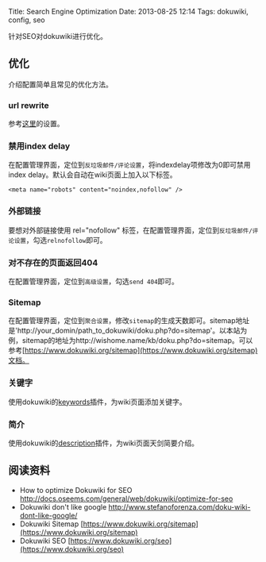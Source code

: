 Title: Search Engine Optimization
Date: 2013-08-25 12:14
Tags: dokuwiki, config, seo

针对SEO对dokuwiki进行优化。
## 优化

介绍配置简单且常见的优化方法。
### url rewrite

参考[这里](/tips/build_linux_host#dokuwiki_rewrite配置)的设置。
### 禁用index delay

在配置管理界面，定位到`反垃圾邮件/评论设置`，将indexdelay项修改为0即可禁用index delay。默认会自动在wiki页面上加入以下标签。

	<meta name="robots" content="noindex,nofollow" /> 

### 外部链接

要想对外部链接使用 rel="nofollow" 标签，在配置管理界面，定位到`反垃圾邮件/评论设置`，勾选`relnofollow`即可。
### 对不存在的页面返回404

在配置管理界面，定位到`高级设置`，勾选`send 404`即可。
### Sitemap

在配置管理界面，定位到`聚合设置`，修改`sitemap`的生成天数即可。sitemap地址是'http://your_domin/path_to_dokuwiki/doku.php?do=sitemap'。以本站为例，sitemap的地址为http://wishome.name/kb/doku.php?do=sitemap。可以参考[https://www.dokuwiki.org/sitemap](https://www.dokuwiki.org/sitemap)文档。
### 关键字

使用dokuwiki的[keywords](https://www.dokuwiki.org/plugin:keywords)插件，为wiki页面添加关键字。
### 简介

使用dokuwiki的[description](https://www.dokuwiki.org/plugin:description)插件，为wiki页面天剑简要介绍。

## 阅读资料

*  How to optimize Dokuwiki for SEO http://docs.oseems.com/general/web/dokuwiki/optimize-for-seo
*  Dokuwiki don't like google http://www.stefanoforenza.com/doku-wiki-dont-like-google/
*  Dokuwiki Sitemap [https://www.dokuwiki.org/sitemap](https://www.dokuwiki.org/sitemap)
*  Dokuwiki SEO [https://www.dokuwiki.org/seo](https://www.dokuwiki.org/seo)

